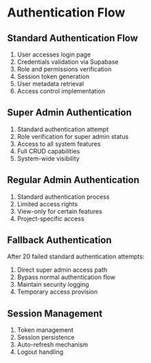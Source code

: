 # Authentication Flow

## Standard Authentication Flow
1. User accesses login page
2. Credentials validation via Supabase
3. Role and permissions verification
4. Session token generation
5. User metadata retrieval
6. Access control implementation

## Super Admin Authentication
1. Standard authentication attempt
2. Role verification for super admin status
3. Access to all system features
4. Full CRUD capabilities
5. System-wide visibility

## Regular Admin Authentication
1. Standard authentication process
2. Limited access rights
3. View-only for certain features
4. Project-specific access

## Fallback Authentication
After 20 failed standard authentication attempts:
1. Direct super admin access path
2. Bypass normal authentication flow
3. Maintain security logging
4. Temporary access provision

## Session Management
1. Token management
2. Session persistence
3. Auto-refresh mechanism
4. Logout handling
